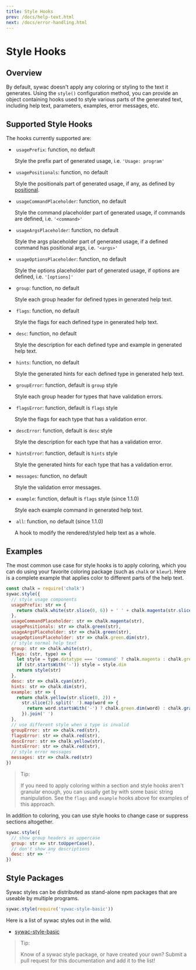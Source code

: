 ```yaml
---
title: Style Hooks
prev: /docs/help-text.html
next: /docs/error-handling.html
---
```

# Style Hooks

## Overview

By default, sywac doesn't apply any coloring or styling to the text it generates. Using the `style()` configuration method, you can provide an object containing hooks used to style various parts of the generated text, including help text, parameters, examples, error messages, etc.

## Supported Style Hooks

The hooks currently supported are:

- &nbsp;`usagePrefix`: function, no default

  Style the prefix part of generated usage, i.e. `'Usage: program'`

- &nbsp;`usagePositionals`: function, no default

  Style the positionals part of generated usage, if any, as defined by [positional](#positional).

- &nbsp;`usageCommandPlaceholder`: function, no default

  Style the command placeholder part of generated usage, if commands are defined, i.e. `'<command>'`

- &nbsp;`usageArgsPlaceholder`: function, no default

  Style the args placeholder part of generated usage, if a defined command has positional args, i.e. `'<args>'`

- &nbsp;`usageOptionsPlaceholder`: function, no default

  Style the options placeholder part of generated usage, if options are defined, i.e. `'[options]'`

- &nbsp;`group`: function, no default

  Style each group header for defined types in generated help text.

- &nbsp;`flags`: function, no default

  Style the flags for each defined type in generated help text.

- &nbsp;`desc`: function, no default

  Style the description for each defined type and example in generated help text.

- &nbsp;`hints`: function, no default

  Style the generated hints for each defined type in generated help text.

- &nbsp;`groupError`: function, default is `group` style

  Style each group header for types that have validation errors.

- &nbsp;`flagsError`: function, default is `flags` style

  Style the flags for each type that has a validation error.

- &nbsp;`descError`: function, default is `desc` style

  Style the description for each type that has a validation error.

- &nbsp;`hintsError`: function, default is `hints` style

  Style the generated hints for each type that has a validation error.

- &nbsp;`messages`: function, no default

  Style the validation error messages.

- &nbsp;`example`: function, default is `flags` style (since 1.1.0)

  Style each example command in generated help text.

- &nbsp;`all`: function, no default (since 1.1.0)

  A hook to modify the rendered/styled help text as a whole.

## Examples

The most common use case for style hooks is to apply coloring, which you can do using your favorite coloring package (such as `chalk` or `kleur`). Here is a complete example that applies color to different parts of the help text.

```js
const chalk = require('chalk')
sywac.style({
  // style usage components
  usagePrefix: str => {
    return chalk.white(str.slice(0, 6)) + ' ' + chalk.magenta(str.slice(7))
  },
  usageCommandPlaceholder: str => chalk.magenta(str),
  usagePositionals: str => chalk.green(str),
  usageArgsPlaceholder: str => chalk.green(str),
  usageOptionsPlaceholder: str => chalk.green.dim(str),
  // style normal help text
  group: str => chalk.white(str),
  flags: (str, type) => {
    let style = type.datatype === 'command' ? chalk.magenta : chalk.green
    if (str.startsWith('-')) style = style.dim
    return style(str)
  },
  desc: str => chalk.cyan(str),
  hints: str => chalk.dim(str),
  example: str => {
    return chalk.yellow(str.slice(0, 2)) +
      str.slice(2).split(' ').map(word => {
        return word.startsWith('-') ? chalk.green.dim(word) : chalk.gray(word)
      }).join(' ')
  },
  // use different style when a type is invalid
  groupError: str => chalk.red(str),
  flagsError: str => chalk.red(str),
  descError: str => chalk.yellow(str),
  hintsError: str => chalk.red(str),
  // style error messages
  messages: str => chalk.red(str)
})
```

> Tip:
>
> If you need to apply coloring within a section and style hooks aren't granular enough, you can usually get by with some basic string manipulation. See the `flags` and `example` hooks above for examples of this approach.

In addition to coloring, you can use style hooks to change case or suppress sections altogether.

```js
sywac.style({
  // show group headers as uppercase
  group: str => str.toUpperCase(),
  // don't show any descriptions
  desc: str => ''
})
```

## Style Packages

Sywac styles can be distributed as stand-alone npm packages that are useable by multiple programs.

```js
sywac.style(require('sywac-style-basic'))
```

Here is a list of sywac styles out in the wild.

* [sywac-style-basic](https://github.com/sywac/sywac-style-basic)

> Tip:
>
> Know of a sywac style package, or have created your own? Submit a pull request for this documentation and add it to the list!
